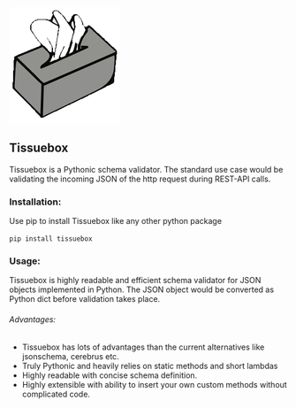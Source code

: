![tissuebox.png](tissuebox.png)

## Tissuebox
Tissuebox is a Pythonic schema validator. The standard use case would be validating the incoming JSON of the http request during REST-API calls.

### Installation:
Use pip to install Tissuebox like any other python package

`pip install tissuebox`

### Usage:

Tissuebox is highly readable and efficient schema validator for JSON objects implemented in Python. The JSON object would be converted as Python dict before validation takes place. 

###### Advantages:
- Tissuebox has lots of advantages than the current alternatives like jsonschema, cerebrus etc.
- Truly Pythonic and heavily relies on static methods and short lambdas
- Highly readable with concise schema definition. 
- Highly extensible with ability to insert your own custom methods without complicated code. 
